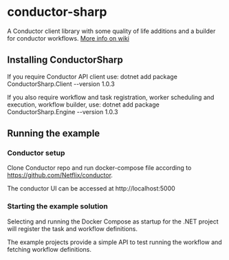 # conductor-sharp

A Conductor client library with some quality of life additions and a builder for conductor workflows.
[More info on wiki](https://github.com/codaxy/conductor-sharp/wiki)

## Installing ConductorSharp

If you require Conductor API client use:
dotnet add package ConductorSharp.Client --version 1.0.3

If you also require workflow and task registration, worker scheduling and execution, workflow builder, use:
dotnet add package ConductorSharp.Engine --version 1.0.3

## Running the example

### Conductor setup

Clone Conductor repo and run docker-compose file according to https://github.com/Netflix/conductor.

The conductor UI can be accessed at http://localhost:5000

### Starting the example solution

Selecting and running the Docker Compose as startup for the .NET project will register the task and workflow definitions.

The example projects provide a simple API to test running the workflow and fetching workflow definitions.

